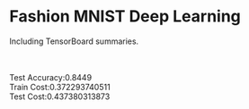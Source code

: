 # Fashion MNIST Deep Learning
Including TensorBoard summaries.

</br>
</br>
Test Accuracy:0.8449</br>
Train Cost:0.372293740511</br>
Test Cost:0.437380313873
